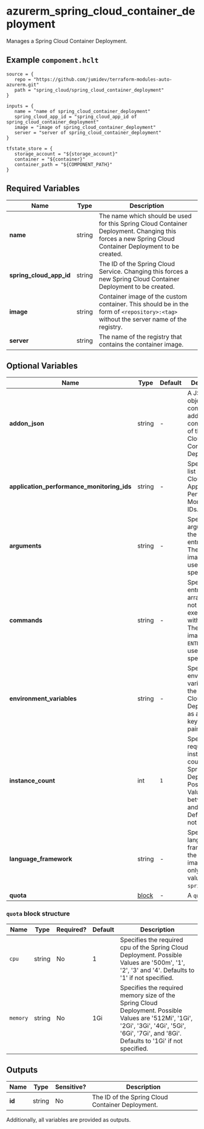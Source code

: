 # azurerm_spring_cloud_container_deployment

Manages a Spring Cloud Container Deployment.

## Example `component.hclt`

```hcl
source = {
   repo = "https://github.com/jumidev/terraform-modules-auto-azurerm.git" 
   path = "spring_cloud/spring_cloud_container_deployment" 
}

inputs = {
   name = "name of spring_cloud_container_deployment" 
   spring_cloud_app_id = "spring_cloud_app_id of spring_cloud_container_deployment" 
   image = "image of spring_cloud_container_deployment" 
   server = "server of spring_cloud_container_deployment" 
}

tfstate_store = {
   storage_account = "${storage_account}" 
   container = "${container}" 
   container_path = "${COMPONENT_PATH}" 
}

```

## Required Variables

| Name | Type |  Description |
| ---- | --------- |  ----------- |
| **name** | string |  The name which should be used for this Spring Cloud Container Deployment. Changing this forces a new Spring Cloud Container Deployment to be created. | 
| **spring_cloud_app_id** | string |  The ID of the Spring Cloud Service. Changing this forces a new Spring Cloud Container Deployment to be created. | 
| **image** | string |  Container image of the custom container. This should be in the form of `<repository>:<tag>` without the server name of the registry. | 
| **server** | string |  The name of the registry that contains the container image. | 

## Optional Variables

| Name | Type |  Default  |  Description |
| ---- | --------- |  ----------- | ----------- |
| **addon_json** | string |  -  |  A JSON object that contains the addon configurations of the Spring Cloud Container Deployment. | 
| **application_performance_monitoring_ids** | string |  -  |  Specifies a list of Spring Cloud Application Performance Monitoring IDs. | 
| **arguments** | string |  -  |  Specifies the arguments to the entrypoint. The docker image's `CMD` is used if not specified. | 
| **commands** | string |  -  |  Specifies the entrypoint array. It will not be executed within a shell. The docker image's `ENTRYPOINT` is used if not specified. | 
| **environment_variables** | string |  -  |  Specifies the environment variables of the Spring Cloud Deployment as a map of key-value pairs. | 
| **instance_count** | int |  `1`  |  Specifies the required instance count of the Spring Cloud Deployment. Possible Values are between `1` and `500`. Defaults to `1` if not specified. | 
| **language_framework** | string |  -  |  Specifies the language framework of the container image. The only possible value is `springboot`. | 
| **quota** | [block](#quota-block-structure) |  -  |  A `quota` block. | 

### `quota` block structure

| Name | Type | Required? | Default | Description |
| ---- | ---- | --------- | ------- | ----------- |
| `cpu` | string | No | 1 | Specifies the required cpu of the Spring Cloud Deployment. Possible Values are '500m', '1', '2', '3' and '4'. Defaults to '1' if not specified. |
| `memory` | string | No | 1Gi | Specifies the required memory size of the Spring Cloud Deployment. Possible Values are '512Mi', '1Gi', '2Gi', '3Gi', '4Gi', '5Gi', '6Gi', '7Gi', and '8Gi'. Defaults to '1Gi' if not specified. |



## Outputs

| Name | Type | Sensitive? | Description |
| ---- | ---- | --------- | --------- |
| **id** | string | No  | The ID of the Spring Cloud Container Deployment. | 

Additionally, all variables are provided as outputs.
